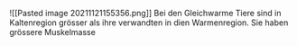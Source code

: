 ![[Pasted image 20211121155356.png]]
Bei den Gleichwarme Tiere sind in Kaltenregion grösser als ihre verwandten in dien Warmenregion. Sie haben grössere Muskelmasse
